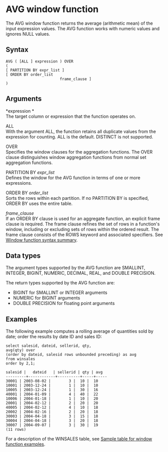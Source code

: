 # AVG window function<a name="r_WF_AVG"></a>

 The AVG window function returns the average \(arithmetic mean\) of the input expression values\. The AVG function works with numeric values and ignores NULL values\.

## Syntax<a name="r_WF_AVG-synopsis"></a>

```
AVG ( [ALL ] expression ) OVER
(
[ PARTITION BY expr_list ]
[ ORDER BY order_list 
                        frame_clause ]
)
```

## Arguments<a name="r_WF_AVG-arguments"></a>

 *expression *   
The target column or expression that the function operates on\. 

ALL   
With the argument ALL, the function retains all duplicate values from the expression for counting\. ALL is the default\. DISTINCT is not supported\.

OVER   
Specifies the window clauses for the aggregation functions\. The OVER clause distinguishes window aggregation functions from normal set aggregation functions\.

PARTITION BY *expr\_list*   
Defines the window for the AVG function in terms of one or more expressions\.

ORDER BY *order\_list*   
Sorts the rows within each partition\. If no PARTITION BY is specified, ORDER BY uses the entire table\.

 *frame\_clause*   
If an ORDER BY clause is used for an aggregate function, an explicit frame clause is required\. The frame clause refines the set of rows in a function's window, including or excluding sets of rows within the ordered result\. The frame clause consists of the ROWS keyword and associated specifiers\. See [Window function syntax summary](c_Window_functions.md#r_Window_function_synopsis)\.

## Data types<a name="c_Supported_data_types_wf_avg"></a>

The argument types supported by the AVG function are SMALLINT, INTEGER, BIGINT, NUMERIC, DECIMAL, REAL, and DOUBLE PRECISION\.

The return types supported by the AVG function are: 
+ BIGINT for SMALLINT or INTEGER arguments
+ NUMERIC for BIGINT arguments
+ DOUBLE PRECISION for floating point arguments

## Examples<a name="r_WF_AVG-examples"></a>

The following example computes a rolling average of quantities sold by date; order the results by date ID and sales ID: 

```
select salesid, dateid, sellerid, qty,
avg(qty) over
(order by dateid, salesid rows unbounded preceding) as avg
from winsales
order by 2,1;

salesid |   dateid   | sellerid | qty | avg
---------+------------+----------+-----+-----
30001 | 2003-08-02 |        3 |  10 |  10
10001 | 2003-12-24 |        1 |  10 |  10
10005 | 2003-12-24 |        1 |  30 |  16
40001 | 2004-01-09 |        4 |  40 |  22
10006 | 2004-01-18 |        1 |  10 |  20
20001 | 2004-02-12 |        2 |  20 |  20
40005 | 2004-02-12 |        4 |  10 |  18
20002 | 2004-02-16 |        2 |  20 |  18
30003 | 2004-04-18 |        3 |  15 |  18
30004 | 2004-04-18 |        3 |  20 |  18
30007 | 2004-09-07 |        3 |  30 |  19
(11 rows)
```

 For a description of the WINSALES table, see [Sample table for window function examples](c_Window_functions.md#r_Window_function_example)\.